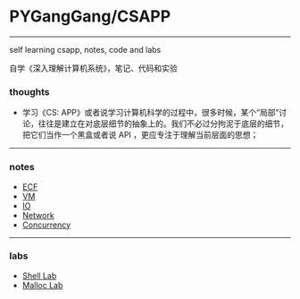 # PYGangGang/CSAPP

---

self learning csapp, notes, code and labs

自学《深入理解计算机系统》，笔记、代码和实验

### thoughts

* 学习《CS: APP》或者说学习计算机科学的过程中，很多时候，某个“局部”讨论，往往是建立在对底层细节的抽象上的。我们不必过分拘泥于底层的细节，把它们当作一个黑盒或者说 API ，更应专注于理解当前层面的思想；

---

### notes

* [ECF](./notes/异常控制流-Exceptional_Control_Flow-ECF.md)
* [VM](./notes/虚拟内存-Virtual_Memory-VM.md)
* [IO](./notes/系统级IO.md)
* [Network](./notes/网络编程.md)
* [Concurrency](./notes/并发编程.md)

---

### labs

* [Shell Lab](./labs/shell/)
* [Malloc Lab](./labs/malloc/)
